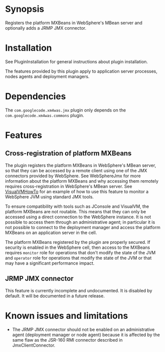 # Synopsis #

Registers the platform MXBeans in WebSphere's MBean server and optionally adds a JRMP JMX connector.

# Installation #

See PluginInstallation for general instructions about plugin installation.

The features provided by this plugin apply to application server processes, nodes agents and deployment managers.

# Dependencies #

The `com.googlecode.xm4was.jmx` plugin only depends on the `com.googlecode.xm4was.commons` plugin.

# Features #

## Cross-registration of platform MXBeans ##

The plugin registers the platform MXBeans in WebSphere's MBean server, so that they can be accessed by a remote client using one of the JMX connectors provided by WebSphere. See WebSphereJmx for more information about the platform MXBeans and why accessing them remotely requires cross-registration in WebSphere's MBean server. See [VisualVMHowTo](VisualVMHowTo.md) for an example of how to use this feature to monitor a WebSphere JVM using standard JMX tools.

To ensure compatibility with tools such as JConsole and VisualVM, the platform MXBeans are not routable. This means that they can only be accessed using a direct connection to the WebSphere instance. It is not possible to access them through an administrative agent; in particular it is not possible to connect to the deployment manager and access the platform MXBeans on an application server in the cell.

The platform MXBeans registered by the plugin are properly secured. If security is enabled in the WebSphere cell, then access to the MXBeans requires `monitor` role for operations that don't modify the state of the JVM and `operator` role for operations that modify the state of the JVM or that may have a significant performance impact.

## JRMP JMX connector ##

This feature is currently incomplete and undocumented. It is disabled by default. It will be documented in a future release.

# Known issues and limitations #

  * The JRMP JMX connector should not be enabled on an administrative agent (deployment manager or node agent) because it is affected by the same flaw as the JSR-160 RMI connector described in JmxClientConnector.